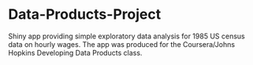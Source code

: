 Data-Products-Project
=====================

Shiny app providing simple exploratory data analysis for 1985 US census data on hourly wages. The app was produced for the Coursera/Johns Hopkins Developing Data Products class.
